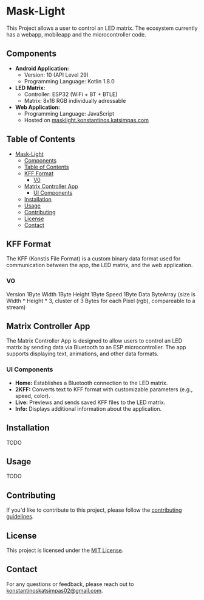 # Mask-Light

This Project allows a user to control an LED matrix.
The ecosystem currently has a webapp, mobileapp and the microcontroller code.


## Components
- **Android Application:** 
  - Version: 10 (API Level 29)
  - Programming Language: Kotlin 1.8.0
- **LED Matrix:**
  - Controller: ESP32 (WiFi + BT + BTLE)
  - Matrix: 8x16 RGB individually adressable
- **Web Application:**
  - Programming Language: JavaScript
  - Hosted on [masklight.konstantinos.katsimpas.com](https://masklight.konstantinos.katsimpas.com/)


## Table of Contents
- [Mask-Light](#mask-light)
  - [Components](#components)
  - [Table of Contents](#table-of-contents)
  - [KFF Format](#kff-format)
    - [V0](#v0)
  - [Matrix Controller App](#matrix-controller-app)
    - [UI Components](#ui-components)
  - [Installation](#installation)
  - [Usage](#usage)
  - [Contributing](#contributing)
  - [License](#license)
  - [Contact](#contact)


## KFF Format
The KFF (Konstis File Format) is a custom binary data format used for communication between the app, the LED matrix, and the web application.

### V0
Version 1Byte
Width 1Byte
Height 1Byte
Speed 1Byte
Data ByteArray (size is Width * Height * 3, cluster of 3 Bytes for each Pixel (rgb), compareable to a stream)

 
## Matrix Controller App
The Matrix Controller App is designed to allow users to control an LED matrix by sending data via Bluetooth to an ESP microcontroller. The app supports displaying text, animations, and other data formats.

### UI Components
- **Home:** Establishes a Bluetooth connection to the LED matrix.
- **2KFF:** Converts text to KFF format with customizable parameters (e.g., speed, color).
- **Live:** Previews and sends saved KFF files to the LED matrix.
- **Info:** Displays additional information about the application.

## Installation
TODO

## Usage
TODO

## Contributing
If you'd like to contribute to this project, please follow the [contributing guidelines](CONTRIBUTING.md).

## License
This project is licensed under the [MIT License](LICENSE).

## Contact
For any questions or feedback, please reach out to [konstantinoskatsimpas02@gmail.com](mailto:konstantinoskatsimpas02@gmail.com).